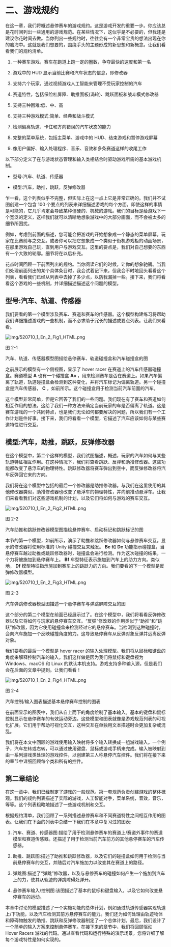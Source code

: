 # 二、游戏规约

在这一章，我们将概述悬停赛车的游戏规约。这是游戏开发的重要一步。你应该总是花时间列出一些通用的游戏规范。在某些情况下，这似乎是不必要的，但我还是建议你花时间去做。当你列出一些规约时，往往会有一个非常宝贵的想法出现在你的脑海中。这就是我们想要的，围绕手头的主题形成的新思想和新概念。让我们看看我们的规约清单。

1.  一种赛车游戏，赛车在跑道上跑一定的圈数，争夺最快的速度和第一名

2.  游戏中的 HUD 显示当前比赛和汽车状态的信息，即修改器

3.  支持六个玩家，通过视频游戏人工智能来管理不受玩家控制的汽车

4.  赛道特性，包括保险杠屏障、助推面板(涡轮)、跳跃面板和战斗模式修改器

5.  支持三种困难:低、中、高

6.  支持三种游戏模式:简单、经典和战斗模式

7.  检测偏离轨道、卡住和方向错误的汽车状态的能力

8.  完整的菜单系统，包括主菜单、游戏中的 HUD、结束游戏和暂停游戏屏幕

9.  像用户偏好、输入处理程序、音乐、音效和多条赛道这样的收尾工作

以下部分定义了在与游戏状态管理和输入类相结合时驱动游戏所需的基本游戏机制。

*   型号:汽车、轨道、传感器

*   模型:汽车，助推，跳跃，反弹修改器

乍一看，这个列表似乎不完整，但实际上在这一点上它是非常正确的。我们并不试图创建一个包含 100 个要点的列表来详细描述游戏的每个方面。即使这样的事情是可能的，它几乎肯定会导致某种僵硬的、机械的游戏。我们的目标是给游戏下一个宽泛的定义，这样我们就可以清晰地想象游戏中的大部分画面，而不会被太多的细节所困扰。

例如，考虑到前面的描述，您可能会把游戏的开始想象成一个静态的菜单屏幕，玩家在比赛前与之交互。或者你可以把它想象成一个类似于街机游戏柜的动画场景，在那里游戏自己玩，直到用户与游戏交互。这里的要点是，我们对自己想要的东西有一个大致的轮廓。细节将在以后补充。

花点时间回顾一下前面列出的规约。当你阅读它们的时候，让你的想象驰骋。当我们处理前面列出的某个具体条目时，我会试着记下来，但我会不时地回头看看这个列表，看看我们已经从列表中去掉了多少点，以防我漏掉一些。接下来，我们将看看这个游戏的一些机制，并详细描述描述这个问题的模型。

## 型号:汽车、轨道、传感器

我们要看的第一个模型涉及赛车、赛道和赛车的传感器。这个模型构建练习将帮助我们详细描述游戏的一些机制，而不必求助于冗长的描述或要点列表。让我们来看看。

![img/520710_1_En_2_Fig1_HTML.png](img/520710_1_En_2_Fig1_HTML.png)

图 2-1

汽车、轨道、传感器模型图描绘悬停赛车、轨道碰撞盒和汽车碰撞盒的图

之前展示的模型有一个侧视图，显示了 hover racer 在赛道上的汽车传感器碰撞盒。赛道模型 **A** 也有一个碰撞盒 **Ac** ，用来检测赛车是否在赛道上。如果汽车偏离了轨道，轨道碰撞盒会检测到这种变化，并将汽车标记为偏离轨道。另一个碰撞盒是汽车传感器， **C** ，如前所示。这个碰撞盒用于检测当前汽车前面的汽车。

这个模型非常简单，但是它回答了我们的一些问题。我们现在有了赛车和赛道如何相互作用的想法。这给了我们一种方法来确定当前玩家的车是否偏离了轨道。这是赛车游戏的一个共同特点，也是我们无论如何都要解决的问题，所以我们有一个工作计划是件好事。接下来，我们将看看一个模型，它描述了汽车应该如何与某些赛道特性进行交互。

## 模型:汽车，助推，跳跃，反弹修改器

在这个模型中，第二个这样的模型，我们试图描述，概述，玩家的汽车如何与某些轨道特征相互作用。在这种情况下，我们将查看跳跃、反弹和助推修改器。这些功能都改变了悬浮车的物理特性。跳跃修改器将赛车弹出到空中，而反弹修改器将汽车反弹回它来的方向。

我们将在这个模型中包括的最后一个修改器是助推修改器。与我们在这里使用的其他修改器类似，助推修改器也改变了悬浮车的物理特性，并向前推动悬浮车。让我们来看看我们对这些游戏机制的计划，以及它们将如何与游戏的赛车交互。

![img/520710_1_En_2_Fig2_HTML.png](img/520710_1_En_2_Fig2_HTML.png)

图 2-2

汽车助推和跳跃修改器模型图描绘悬停赛车、启动标记和跳跃标记的图

本节的第一个模型，如前所示，演示了助推和跳跃修改器如何与悬停赛车交互。显示的修改器将使用标准的 Unity 碰撞交互来触发。 **Bc** 和 **Dc** 功能指示碰撞盒，当悬停赛车越过助推或跳跃修改器时，碰撞盒会进行检测。作为这次碰撞的结果，一个力将被施加到悬停赛车上。 **Bf** 车型特征表示施加到汽车上的助力方向。类似地， **Df** 模型特征指示施加到赛车上的跳跃力的方向。我们要看的下一个模型是反弹修改器模型。

![img/520710_1_En_2_Fig3_HTML.png](img/520710_1_En_2_Fig3_HTML.png)

图 2-3

汽车弹跳修改器模型图描述一个悬停赛车与弹跳屏障交互的图

这个部分的第二个模型在前面已经展示过了。在这个模型中，我们将看看反弹修改器以及它将如何与玩家的悬停赛车交互。“反弹”修改器的作用类似于“助推”和“跳跃”修改器，因为它使用碰撞盒来检测经过它的悬停赛车。当检测到这种碰撞时，会向汽车施加一个反映碰撞角度的力。这导致悬停赛车从反弹对象反弹并远离反弹对象。

我们要看的最后一个模型是 hover racer 的输入处理模型。我们将从鼠标和键盘的角度来解释控制汽车的输入。我们这样做是因为我们将鼠标和键盘视为 Windows、macOS 和 Linux 的默认本机支持。游戏支持多种输入源，但是我们会在后面的文章中提到。让我们看看！

![img/520710_1_En_2_Fig4_HTML.png](img/520710_1_En_2_Fig4_HTML.png)

图 2-4

汽车控制/输入图表描述基本悬停赛车控制的图表

在前面显示的图表中，我们从自上而下的角度绘制了基本输入。基本的键盘和鼠标控制显示在悬停赛车的有效运动旁边。这些模型和图表就像是游戏规范列表的可视化扩展。它们用于帮助可视化交互，这种交互在单独用文本描述时会更加复杂或混乱。

我们将在本文中回顾的游戏使用输入映射将多个输入转换成一组游戏输入。一个例子，汽车左转或右转，可以通过使用键盘、鼠标或游戏手柄来完成。输入被映射到由一系列游戏类处理的游戏控件，以创建第三人称悬停汽车控件。我们将在接下来的章节中详细回顾每个类和所有的控件。

## 第二章结论

在这一章中，我们已经制定了游戏的一般规范。第一套规范负责创建游戏的整体概观。我们的规约列表描述了实际的游戏，人工智能对手，菜单系统，音效，音乐，等等。这个列表粗略地描述了一些游戏机制和交互。

根据规约清单，我们回顾了一系列描述悬停赛车和不同赛道特性之间相互作用的图表。让我们在下面的列表中总结一下我们在本章中复习过的图表:

1.  汽车、赛道、传感器图:描绘了用于检测悬停赛车的赛道上/赛道外事件的赛道模型和赛道传感器。还描述了用于检测当前汽车前方的其他悬停赛车的汽车传感器。

2.  助推、跳跃图:描述了助推和跳跃修改器，以及它们的碰撞盒如何用于检测与当前悬停赛车的交互，并随后对汽车施加力以改变其在赛道上的路径。

3.  弹跳图:描述了“弹跳”修改器，以及与悬停赛车的碰撞如何产生一个施加到汽车上的力，使其从轨迹的弹跳障碍处弹开。

4.  悬停赛车输入/控制图:该图描述了基本的鼠标和键盘输入，以及它如何改变悬停赛车的运动。

本章中讨论的模型描述了一个实施功能的总体计划，例如通过轨道传感器实现轨道上/下功能，以及汽车检测其前方悬停赛车的能力。我们还为如何处理由轨迹物体和障碍物触发的助推、跳跃和反弹修改器制定了一个总体计划。最后，我们设计了一个简单的输入方案来控制悬停赛车。在接下来的章节中，我们将回顾驱动 Hover Racers 游戏的代码。通过查看代码和运行特殊的演示场景，您将详细了解每个游戏特性是如何实现的。